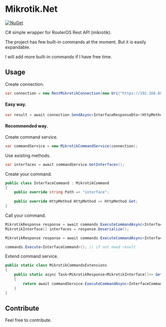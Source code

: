 # Mikrotik.Net
[![NuGet](https://img.shields.io/nuget/vpre/Mikrotik.Rest.Net.svg?maxAge=2592000?style=plastic)](https://www.nuget.org/packages/Mikrotik.Rest.Net)

C# simple wrapper for RouterOS Rest API (mikrotik).

The project has few built-in commands at the moment. But it is easily expandable.

I will add more built-in commands if I have free time.

## Usage
Create connection.
```csharp
var connection = new RestMikrotikConnection(new Uri("https://192.168.88.1"), "login", "password", ignoreCertificate: true, debug: true);
```

#### Easy way.
```csharp
var result = await connection.SendAsync<InterfaceResponseDto>(HttpMethod.Get, "interface");
```

#### Recommended way.

Create command service.
```csharp
var commandService = new MikrotikCommandService(connection);
```

Use existing methods.
```csharp
var interfaces = await commandService.GetInterfaces();
```

Create your command.
```csharp
public class InterfaceCommand : MikrotikCommand
{
    public override string Path => "interface";
    
    public override HttpMethod HttpMethod => HttpMethod.Get;
}
```

Call your command.
```csharp
MikrotikResponse response = await commands.ExecuteCommandAsync<InterfaceCommand, MikrotikInterface[]>(); // if need deserialize
MikrotikInterface[] interfaces = response.Deserialize();

MikrotikResponse response = await commands.ExecuteCommandAsync<InterfaceCommand>(); // if not need deserialize

commands.Execute<InterfaceCommand>(); // if not need result
```

Extend command service.
```csharp
public static class MikrotikCommandsExtensions
{
    public static async Task<MikrotikResponse<MikrotikInterface[]>> GetInterfaces(this MikrotikCommandService commandService)
    {
        return await commandService.ExecuteCommandAsync<InterfaceCommand, MikrotikInterface[]>();
    }
}
```

## Contribute
Feel free to contribute.